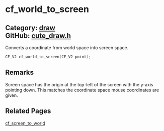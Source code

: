 [//]: # (This file is automatically generated by Cute Framework's docs parser.)
[//]: # (Do not edit this file by hand!)
[//]: # (See: https://github.com/RandyGaul/cute_framework/blob/master/samples/docs_parser.cpp)
[](../header.md ':include')

# cf_world_to_screen

Category: [draw](/api_reference?id=draw)  
GitHub: [cute_draw.h](https://github.com/RandyGaul/cute_framework/blob/master/include/cute_draw.h)  
---

Converts a coordinate from world space into screen space.

```cpp
CF_V2 cf_world_to_screen(CF_V2 point);
```

## Remarks

Screen space has the origin at the top-left of the screen with the y-axis pointing down. This
matches the coordinate space mouse coordinates are given.

## Related Pages

[cf_screen_to_world](/draw/cf_screen_to_world.md)  
